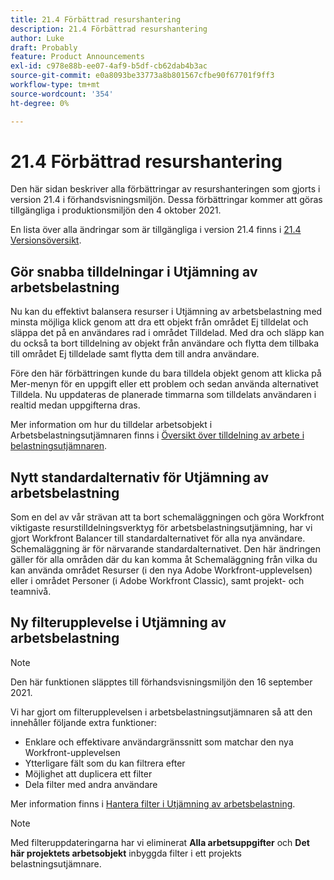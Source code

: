 ```yaml
---
title: 21.4 Förbättrad resurshantering
description: 21.4 Förbättrad resurshantering
author: Luke
draft: Probably
feature: Product Announcements
exl-id: c978e88b-ee07-4af9-b5df-cb62dab4b3ac
source-git-commit: e0a8093be33773a8b801567cfbe90f67701f9ff3
workflow-type: tm+mt
source-wordcount: '354'
ht-degree: 0%

---
```


# 21.4 Förbättrad resurshantering

Den här sidan beskriver alla förbättringar av resurshanteringen som gjorts i version 21.4 i förhandsvisningsmiljön. Dessa förbättringar kommer att göras tillgängliga i produktionsmiljön den 4 oktober 2021.

En lista över alla ändringar som är tillgängliga i version 21.4 finns i [21.4 Versionsöversikt](../../../product-announcements/product-releases/21.4-release-activity/21.4-release-overview.md).

## Gör snabba tilldelningar i Utjämning av arbetsbelastning

Nu kan du effektivt balansera resurser i Utjämning av arbetsbelastning med minsta möjliga klick genom att dra ett objekt från området Ej tilldelat och släppa det på en användares rad i området Tilldelad. Med dra och släpp kan du också ta bort tilldelning av objekt från användare och flytta dem tillbaka till området Ej tilldelade samt flytta dem till andra användare.

Före den här förbättringen kunde du bara tilldela objekt genom att klicka på Mer-menyn för en uppgift eller ett problem och sedan använda alternativet Tilldela. Nu uppdateras de planerade timmarna som tilldelats användaren i realtid medan uppgifterna dras.

Mer information om hur du tilldelar arbetsobjekt i Arbetsbelastningsutjämnaren finns i [Översikt över tilldelning av arbete i belastningsutjämnaren](../../../resource-mgmt/workload-balancer/assign-work-in-workload-balancer.md).

## Nytt standardalternativ för Utjämning av arbetsbelastning

Som en del av vår strävan att ta bort schemaläggningen och göra Workfront viktigaste resurstilldelningsverktyg för arbetsbelastningsutjämning, har vi gjort Workfront Balancer till standardalternativet för alla nya användare. Schemaläggning är för närvarande standardalternativet. Den här ändringen gäller för alla områden där du kan komma åt Schemaläggning från vilka du kan använda området Resurser (i den nya Adobe Workfront-upplevelsen) eller i området Personer (i Adobe Workfront Classic), samt projekt- och teamnivå.

## Ny filterupplevelse i Utjämning av arbetsbelastning

>[!NOTE]
>
>Den här funktionen släpptes till förhandsvisningsmiljön den 16 september 2021.

Vi har gjort om filterupplevelsen i arbetsbelastningsutjämnaren så att den innehåller följande extra funktioner:

* Enklare och effektivare användargränssnitt som matchar den nya Workfront-upplevelsen
* Ytterligare fält som du kan filtrera efter
* Möjlighet att duplicera ett filter
* Dela filter med andra användare

Mer information finns i [Hantera filter i Utjämning av arbetsbelastning](../../../resource-mgmt/workload-balancer/filter-information-workload-balancer.md).

>[!NOTE]
>
>Med filteruppdateringarna har vi eliminerat **Alla arbetsuppgifter** och **Det här projektets arbetsobjekt** inbyggda filter i ett projekts belastningsutjämnare.


